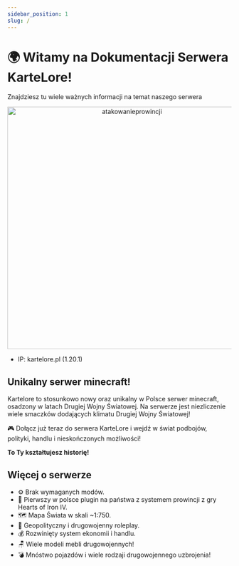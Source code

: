 ```yaml
---
sidebar_position: 1
slug: /
---
```


# 🌍 Witamy na Dokumentacji Serwera KarteLore! 
Znajdziesz tu wiele ważnych informacji na temat naszego serwera

<div class="box" style="text-align: center;">
    <img 
    src={require('./img/gif_kartelore.gif').default}
    alt="atakowanieprowincji"
    width="544"
    />
</div>

- IP: kartelore.pl (1.20.1)

## Unikalny serwer minecraft!
Kartelore to stosunkowo nowy oraz unikalny w Polsce serwer minecraft, osadzony w latach Drugiej Wojny Światowej. Na serwerze jest niezliczenie wiele smaczków dodających klimatu Drugiej Wojny Światowej!

🎮 Dołącz już teraz do serwera KarteLore i wejdź w świat podbojów, polityki, handlu i nieskończonych możliwości!

**To Ty kształtujesz historię!**

## Więcej o serwerze
- ⚙ Brak wymaganych modów.
- 🏴󠁭󠁶󠁵󠁮󠁿 Pierwszy w polsce plugin na państwa z systemem prowincji z gry Hearts of Iron IV.
- 🗺 Mapa Świata w skali ~1:750.
- 🏰 Geopolityczny i drugowojenny roleplay.
- 💰 Rozwinięty system ekonomii i handlu.
- 🪑 Wiele modeli mebli drugowojennych!
- 💣 Mnóstwo pojazdów i wiele rodzaji drugowojennego uzbrojenia!
